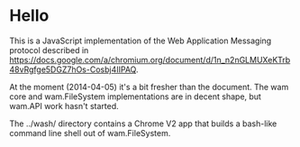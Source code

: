 # Hello

This is a JavaScript implementation of the Web Application Messaging protocol
described in https://docs.google.com/a/chromium.org/document/d/1n_n2nGLMUXeKTrb48vRgfge5DGZ7hOs-Cosbj4IIPAQ.

At the moment (2014-04-05) it's a bit fresher than the document.  The wam
core and wam.FileSystem implementations are in decent shape, but wam.API work
hasn't started.

The ../wash/ directory contains a Chrome V2 app that builds a bash-like command
line shell out of wam.FileSystem.
